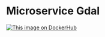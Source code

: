 # Microservice Gdal

[![This image on DockerHub](https://img.shields.io/docker/pulls/stuartshay/microservice-gdal.svg)](https://hub.docker.com/r/stuartshay/microservice-gdal/)



